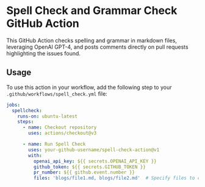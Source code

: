 # Spell Check and Grammar Check GitHub Action

This GitHub Action checks spelling and grammar in markdown files, leveraging OpenAI GPT-4, and posts comments directly on pull requests highlighting the issues found.

## Usage

To use this action in your workflow, add the following step to your `.github/workflows/spell_check.yml` file:

```yaml
jobs:
  spellcheck:
    runs-on: ubuntu-latest
    steps:
      - name: Checkout repository
        uses: actions/checkout@v3

      - name: Run Spell Check
        uses: your-github-username/spell-check-action@v1
        with:
          openai_api_key: ${{ secrets.OPENAI_API_KEY }}
          github_token: ${{ secrets.GITHUB_TOKEN }}
          pr_number: ${{ github.event.number }}
          files: 'blogs/file1.md, blogs/file2.md'  # Specify files to check
